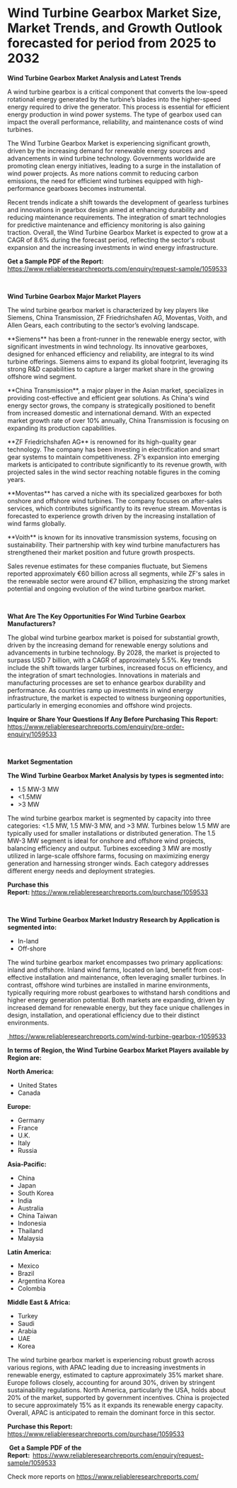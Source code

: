 <p><h1>Wind Turbine Gearbox Market Size, Market Trends, and Growth Outlook forecasted for period from 2025 to 2032</h1></p><p><strong>Wind Turbine Gearbox Market Analysis and Latest Trends</strong></p>
<p><p>A wind turbine gearbox is a critical component that converts the low-speed rotational energy generated by the turbine’s blades into the higher-speed energy required to drive the generator. This process is essential for efficient energy production in wind power systems. The type of gearbox used can impact the overall performance, reliability, and maintenance costs of wind turbines.</p><p>The Wind Turbine Gearbox Market is experiencing significant growth, driven by the increasing demand for renewable energy sources and advancements in wind turbine technology. Governments worldwide are promoting clean energy initiatives, leading to a surge in the installation of wind power projects. As more nations commit to reducing carbon emissions, the need for efficient wind turbines equipped with high-performance gearboxes becomes instrumental.</p><p>Recent trends indicate a shift towards the development of gearless turbines and innovations in gearbox design aimed at enhancing durability and reducing maintenance requirements. The integration of smart technologies for predictive maintenance and efficiency monitoring is also gaining traction. Overall, the Wind Turbine Gearbox Market is expected to grow at a CAGR of 8.6% during the forecast period, reflecting the sector's robust expansion and the increasing investments in wind energy infrastructure.</p></p>
<p><strong>Get a Sample PDF of the Report:&nbsp;</strong> <a href="https://www.reliableresearchreports.com/enquiry/request-sample/1059533?utm_campaign=2737&utm_medium=2&utm_source=Github&utm_content=ia&utm_term=23022025&utm_id=wind-turbine-gearbox">https://www.reliableresearchreports.com/enquiry/request-sample/1059533</a></p>
<p>&nbsp;</p>
<p><strong>Wind Turbine Gearbox Major Market Players</strong></p>
<p><p>The wind turbine gearbox market is characterized by key players like Siemens, China Transmission, ZF Friedrichshafen AG, Moventas, Voith, and Allen Gears, each contributing to the sector’s evolving landscape.</p><p>**Siemens** has been a front-runner in the renewable energy sector, with significant investments in wind technology. Its innovative gearboxes, designed for enhanced efficiency and reliability, are integral to its wind turbine offerings. Siemens aims to expand its global footprint, leveraging its strong R&D capabilities to capture a larger market share in the growing offshore wind segment.</p><p>**China Transmission**, a major player in the Asian market, specializes in providing cost-effective and efficient gear solutions. As China's wind energy sector grows, the company is strategically positioned to benefit from increased domestic and international demand. With an expected market growth rate of over 10% annually, China Transmission is focusing on expanding its production capabilities.</p><p>**ZF Friedrichshafen AG** is renowned for its high-quality gear technology. The company has been investing in electrification and smart gear systems to maintain competitiveness. ZF’s expansion into emerging markets is anticipated to contribute significantly to its revenue growth, with projected sales in the wind sector reaching notable figures in the coming years.</p><p>**Moventas** has carved a niche with its specialized gearboxes for both onshore and offshore wind turbines. The company focuses on after-sales services, which contributes significantly to its revenue stream. Moventas is forecasted to experience growth driven by the increasing installation of wind farms globally.</p><p>**Voith** is known for its innovative transmission systems, focusing on sustainability. Their partnership with key wind turbine manufacturers has strengthened their market position and future growth prospects.</p><p>Sales revenue estimates for these companies fluctuate, but Siemens reported approximately €60 billion across all segments, while ZF's sales in the renewable sector were around €7 billion, emphasizing the strong market potential and ongoing evolution of the wind turbine gearbox market.</p></p>
<p>&nbsp;</p>
<p><strong>What Are The Key Opportunities For Wind Turbine Gearbox Manufacturers?</strong></p>
<p><p>The global wind turbine gearbox market is poised for substantial growth, driven by the increasing demand for renewable energy solutions and advancements in turbine technology. By 2028, the market is projected to surpass USD 7 billion, with a CAGR of approximately 5.5%. Key trends include the shift towards larger turbines, increased focus on efficiency, and the integration of smart technologies. Innovations in materials and manufacturing processes are set to enhance gearbox durability and performance. As countries ramp up investments in wind energy infrastructure, the market is expected to witness burgeoning opportunities, particularly in emerging economies and offshore wind projects.</p></p>
<p><strong>Inquire or Share Your Questions If Any Before Purchasing This Report:</strong> <a href="https://www.reliableresearchreports.com/enquiry/pre-order-enquiry/1059533?utm_campaign=2737&utm_medium=2&utm_source=Github&utm_content=ia&utm_term=23022025&utm_id=wind-turbine-gearbox">https://www.reliableresearchreports.com/enquiry/pre-order-enquiry/1059533</a></p>
<p>&nbsp;</p>
<p><strong>Market Segmentation</strong></p>
<p><strong>The Wind Turbine Gearbox Market Analysis by types is segmented into:</strong></p>
<p><ul><li>1.5 MW-3 MW</li><li><1.5MW</li><li>>3 MW</li></ul></p>
<p><p>The wind turbine gearbox market is segmented by capacity into three categories: <1.5 MW, 1.5 MW-3 MW, and >3 MW. Turbines below 1.5 MW are typically used for smaller installations or distributed generation. The 1.5 MW-3 MW segment is ideal for onshore and offshore wind projects, balancing efficiency and output. Turbines exceeding 3 MW are mostly utilized in large-scale offshore farms, focusing on maximizing energy generation and harnessing stronger winds. Each category addresses different energy needs and deployment strategies.</p></p>
<p><strong>Purchase this Report:&nbsp;</strong><a href="https://www.reliableresearchreports.com/purchase/1059533?utm_campaign=2737&utm_medium=2&utm_source=Github&utm_content=ia&utm_term=23022025&utm_id=wind-turbine-gearbox">https://www.reliableresearchreports.com/purchase/1059533</a></p>
<p>&nbsp;</p>
<p><strong>The Wind Turbine Gearbox Market Industry Research by Application is segmented into:</strong></p>
<p><ul><li>In-land</li><li>Off-shore</li></ul></p>
<p><p>The wind turbine gearbox market encompasses two primary applications: inland and offshore. Inland wind farms, located on land, benefit from cost-effective installation and maintenance, often leveraging smaller turbines. In contrast, offshore wind turbines are installed in marine environments, typically requiring more robust gearboxes to withstand harsh conditions and higher energy generation potential. Both markets are expanding, driven by increased demand for renewable energy, but they face unique challenges in design, installation, and operational efficiency due to their distinct environments.</p></p>
<p><a href="https://www.reliableresearchreports.com/wind-turbine-gearbox-r1059533?utm_campaign=2737&utm_medium=2&utm_source=Github&utm_content=ia&utm_term=23022025&utm_id=wind-turbine-gearbox">&nbsp;https://www.reliableresearchreports.com/wind-turbine-gearbox-r1059533</a></p>
<p><strong>In terms of Region, the Wind Turbine Gearbox Market Players available by Region are:</strong></p>
<p>
    <p> <strong> North America: </strong>
        <ul>
            <li>United States</li>
            <li>Canada</li>
        </ul>
        </p> 
    <p> <strong> Europe: </strong>
        <ul>
            <li>Germany</li>
            <li>France</li>
            <li>U.K.</li>
            <li>Italy</li>
            <li>Russia</li>
        </ul>
        </p> 
    <p> <strong> Asia-Pacific: </strong>
        <ul>
            <li>China</li>
            <li>Japan</li>
            <li>South Korea</li>
            <li>India</li>
            <li>Australia</li>
            <li>China Taiwan</li>
            <li>Indonesia</li>
            <li>Thailand</li>
            <li>Malaysia</li>
        </ul>
        </p> 
    <p> <strong> Latin America: </strong>
        <ul>
            <li>Mexico</li>
            <li>Brazil</li>
            <li>Argentina Korea</li>
            <li>Colombia</li>
        </ul>
        </p> 
    <p> <strong> Middle East & Africa: </strong>
        <ul>
            <li>Turkey</li>
            <li>Saudi</li>
            <li>Arabia</li>
            <li>UAE</li>
            <li>Korea</li>
        </ul>
    </p>
    </p>
<p><p>The wind turbine gearbox market is experiencing robust growth across various regions, with APAC leading due to increasing investments in renewable energy, estimated to capture approximately 35% market share. Europe follows closely, accounting for around 30%, driven by stringent sustainability regulations. North America, particularly the USA, holds about 20% of the market, supported by government incentives. China is projected to secure approximately 15% as it expands its renewable energy capacity. Overall, APAC is anticipated to remain the dominant force in this sector.</p></p>
<p><strong>Purchase this Report: </strong><a href="https://www.reliableresearchreports.com/purchase/1059533?utm_campaign=2737&utm_medium=2&utm_source=Github&utm_content=ia&utm_term=23022025&utm_id=wind-turbine-gearbox">https://www.reliableresearchreports.com/purchase/1059533</a></p>
<p>&nbsp;<strong>Get a Sample PDF of the Report:&nbsp;&nbsp;</strong><a href="https://www.reliableresearchreports.com/enquiry/request-sample/1059533?utm_campaign=2737&utm_medium=2&utm_source=Github&utm_content=ia&utm_term=23022025&utm_id=wind-turbine-gearbox">https://www.reliableresearchreports.com/enquiry/request-sample/1059533</a></p>
<p><strong></strong></p>
<p>Check more reports on <a href="https://www.reliableresearchreports.com/?utm_campaign=2737&utm_medium=2&utm_source=Github&utm_content=ia&utm_term=23022025&utm_id=wind-turbine-gearbox">https://www.reliableresearchreports.com/</a></p>
